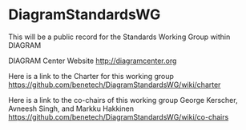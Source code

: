 # DiagramStandardsWG
This will be a public record for the Standards Working Group within DIAGRAM

DIAGRAM Center Website http://diagramcenter.org

Here is a link to the Charter for this working group
https://github.com/benetech/DiagramStandardsWG/wiki/charter

Here is a link to the co-chairs of this working group George Kerscher, Avneesh Singh, and Markku Hakkinen
https://github.com/benetech/DiagramStandardsWG/wiki/co-chairs

